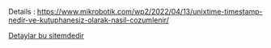 Details : https://www.mikrobotik.com/wp2/2022/04/13/unixtime-timestamp-nedir-ve-kutuphanesiz-olarak-nasil-cozumlenir/
<html>
<head>

</head>
<body>
<a target="_blank" href="https://www.mikrobotik.com/wp2/2022/04/13/unixtime-timestamp-nedir-ve-kutuphanesiz-olarak-nasil-cozumlenir/" target="_blank" title="Mikrobotik sitesi">Detaylar bu sitemdedir </a>

</body>
</html>
